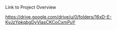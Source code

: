 Link to Project Overview

https://drive.google.com/drive/u/0/folders/16xD-E-KyJzYpkqbgDyVlasCKCoCxmPuY
